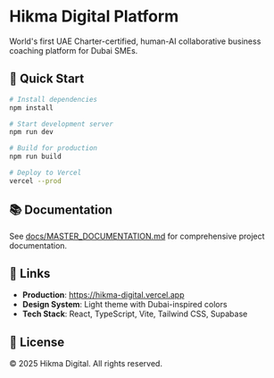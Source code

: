 # Hikma Digital Platform

World's first UAE Charter-certified, human-AI collaborative business coaching platform for Dubai SMEs.

## 🚀 Quick Start

```bash
# Install dependencies
npm install

# Start development server
npm run dev

# Build for production
npm run build

# Deploy to Vercel
vercel --prod
```

## 📚 Documentation

See [docs/MASTER_DOCUMENTATION.md](docs/MASTER_DOCUMENTATION.md) for comprehensive project documentation.

## 🔗 Links

- **Production**: https://hikma-digital.vercel.app
- **Design System**: Light theme with Dubai-inspired colors
- **Tech Stack**: React, TypeScript, Vite, Tailwind CSS, Supabase

## 📄 License

© 2025 Hikma Digital. All rights reserved.